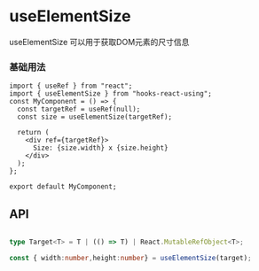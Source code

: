 # useElementSize

useElementSize 可以用于获取DOM元素的尺寸信息

### 基础用法

```tsx
import { useRef } from "react";
import { useElementSize } from "hooks-react-using";
const MyComponent = () => {
  const targetRef = useRef(null);
  const size = useElementSize(targetRef);

  return (
    <div ref={targetRef}>
      Size: {size.width} x {size.height}
    </div>
  );
};

export default MyComponent;

```

## API

```typescript

type Target<T> = T | (() => T) | React.MutableRefObject<T>;

const { width:number,height:number} = useElementSize(target);

```